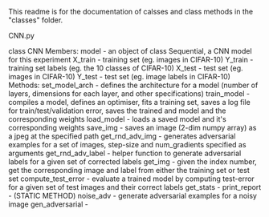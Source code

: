 This readme is for the documentation of calsses and class methods in the "classes" folder.


CNN.py

class CNN
	Members:
		model - an object of class Sequential, a CNN model for this experiment
		X_train - training set (eg. images in CIFAR-10)
		Y_train - training set labels (eg. the 10 classes of CIFAR-10)
		X_test - test set (eg. images in CIFAR-10)
 		Y_test - test set (eg. image labels in CIFAR-10)
	Methods:
		set_model_arch - defines the architecture for a model (number of layers, dimensions for each layer, and other specifications)
		train_model - compiles a model, defines an optimiser, fits a training set, saves a log file for train/test/validation error, saves the trained and model and the corresponding weights
		load_model - loads a saved model and it's corresponding weights
		save_img - saves an image (2-dim numpy array) as a jpeg at the specified path
		get_rnd_adv_img -  generates adversarial examples for a set of images, step-size and num_gradients specified as arguments
		get_rnd_adv_label - helper function to generate adversarial labels for a given set of corrected labels
		get_img - given the index number, get the corresponding image and label from either the training set or test set
		compute_test_error - evaluate a trained model by computing test-error for a given set of test images and their correct labels
		get_stats - 
		print_report - (STATIC METHOD)
		noise_adv - generate adversarial examples for a noisy image
		gen_adversarial -  
		
		
		
		
